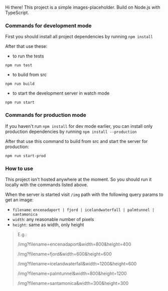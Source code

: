 
Hi there! This project is a simple images-placeholder. Build on Node.js with TypeScript. 

### Commands for development mode
First you should install all project dependencies by running `npm install`

After that use these:

- to run the tests
```
npm run test
```

- to build from src

```
npm run build
```

- to start the development server in watch mode

```
npm run start
```


### Commands for production mode
If you haven't run `npm install` for dev mode earlier, you can install only production dependencies by running `npm install --production` 

After that use this command to build from src and start the server for production:

```
npm run start-prod
```


### How to use
This project isn't hosted anywhere at the moment. So you should run it locally with the commands listed above. 

When the server is started visit `/img` path with the following query params to get an image:

- `filename`: `encenadaport | fjord | icelandwaterfall | palmtunnel | santamonica`
- `width`: any reasonable number of pixels
- `height`: same as width, only height

> E.g.:
>
> /img?filename=encenadaport&width=800&height=400
>
> /img?filename=fjord&width=600&height=600
>
> /img?filename=icelandwaterfall&width=1200&height=600
>
> /img?filename=palmtunnel&width=800&height=1200
>
> /img?filename=santamonica&width=300&height=300